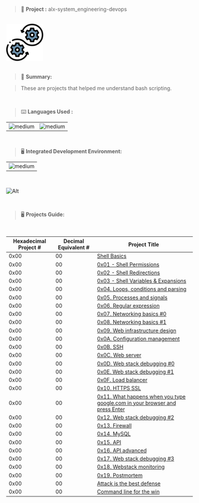 > 🚧 **Project :** alx-system_engineering-devops

<br>

<div>
  <a href="https://github.com/iamnotnato/alx-system_engineering-devops">
    <img src="https://github.com/iamnotnato/alx-system_engineering-devops/blob/master/images/logo.png" alt="Logo" width="100" height="100">
  </a>
</div>

<br>

> 📝 **Summary:**

> These are projects that helped me understand bash scripting.

<br>

> ⌨️ **Languages Used :**

<table>
  <tr>
    <td><img alt="medium" src="https://img.shields.io/badge/Shell_Script-121011?style=for-the-badge&logo=gnu-bash&logoColor=white"></td>
    <td><img alt="medium" src="https://img.shields.io/badge/Markdown-000000?style=for-the-badge&logo=markdown&logoColor=white"></td>
  </tr>
</table>

<br>

> 🖥️ **Integrated Development Environment:**

<table>
  <tr>
<td><img alt="medium" src="https://img.shields.io/badge/Emacs-%237F5AB6.svg?&style=for-the-badge&logo=gnu-emacs&logoColor=white"></td>
  </tr>
</table>

<br>

![Alt](https://repobeats.axiom.co/api/embed/91ac37b53e43b84fc8bee59df74f32cb4c53c465.svg "Repobeats analytics image")


<br>

> 🖥️ **Projects Guide:**

<br>

| Hexadecimal Project # |  Decimal Equivalent # | Project Title                                                                                                                                                |
| --------------------- | --------------------- | ------------------------------------------------------------------------------------------------------------------------------------------------------------ |
|           0x00        |         00            | [Shell Basics](./0x00-shell_basics)                                                                                                                          | 
|           0x00        |         00            | [0x01 - Shell Permissions](./0x01-shell_permissions)                                                                                                         |
|           0x00        |         00            | [0x02 - Shell Redirections](./0x02-shell_redirections)                      	                                                                               | 
|           0x00        |         00            | [0x03 - Shell Variables & Expansions](./0x03-shell_variables_expansions)                                                                                     | 
|           0x00        |         00            | [0x04. Loops, conditions and parsing](./0x04-loops_conditions_and_parsing)                                                                                   | 
|           0x00        |         00            | [0x05. Processes and signals](./0x05-processes_and_signals)                                                                                                  |
|           0x00        |         00            | [0x06. Regular expression](./0x06-regular_expressions)                                                                                                       | 
|           0x00        |         00            | [0x07. Networking basics #0](./0x07-networking_basics)                                                                                                       | 
|           0x00        |         00            | [0x08. Networking basics #1](./0x08-networking_basics_2)                                                                                                     | 
|           0x00        |         00            | [0x09. Web infrastructure design](./0x09-web_infrastructure_design)                                                                                          |
|           0x00        |         00            | [0x0A. Configuration management](./0x0A-configuration_management)                                                                                            | 
|           0x00        |         00            | [0x0B. SSH](./0x0B-ssh)                                                                                                                                      | 
|           0x00        |         00            | [0x0C. Web server](./0x0C-web_server)                                                                                                                        | 
|           0x00        |         00            | [0x0D. Web stack debugging #0](./0x0D-web_stack_debugging_0)                                                                                                 | 
|           0x00        |         00            | [0x0E. Web stack debugging #1](./0x0E-web_stack_debugging_1)                                                                                                 |
|           0x00        |         00            | [0x0F. Load balancer](./0x0F-load_balancer)                                                                                                                  | 
|           0x00        |         00            | [0x10. HTTPS SSL](./0x10-https_ssl)                                                                                                                          | 
|           0x00        |         00            | [0x11. What happens when you type google.com in your browser and press Enter](./0x11-what_happens_when_your_type_google_com_in_your_browser_and_press_enter) |
|           0x00        |         00            | [0x12. Web stack debugging #2](./0x12-web_stack_debugging_2)                                                                                                 | 
|           0x00        |         00            | [0x13. Firewall](./0x13-firewall)                                                                                                                            | 
|           0x00        |         00            | [0x14. MySQL](./0x14-mysql)                                                                                                                                  | 
|           0x00        |         00            | [0x15. API](./0x15-api)                                                                                                                                      |
|           0x00        |         00            | [0x16. API advanced](./0x16-api_advanced)                                                                                                                    | 
|           0x00        |         00            | [0x17. Web stack debugging #3](./0x17-web_stack_debugging_3)                                                                                                 |
|           0x00        |         00            | [0x18. Webstack monitoring](./0x17-web_stack_debugging_3)                                                                                                 |
|           0x00        |         00            | [0x19. Postmortem](./0x19-postmortem)                                                                                                                        | 
|           0x00        |         00            | [Attack is the best defense](./attack_is_the_best_defense)                                                                                                   | 
|           0x00        |         00            | [Command line for the win](./command_line_for_the_win)                                                                                                       |

